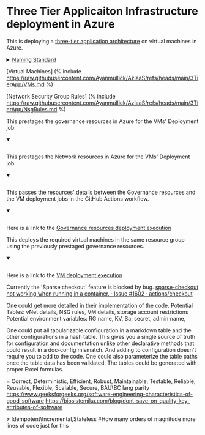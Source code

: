 # Three Tier Applicaiton Infrastructure deployment in Azure


This is deploying a [three-tier application architecture][1] on virtual machines in Azure. 

<details>
<summary><u>Naming Standard</u></summary>
<div style="display:flex;gap:3rem">
[Naming Convention] (% include https://raw.githubusercontent.com/Ayanmullick/AzIaaS/refs/heads/main/3TierApp/NamingConvention.md %)
[Abbreviatons] (% include https://raw.githubusercontent.com/Ayanmullick/AzIaaS/refs/heads/main/3TierApp/Abbreviations.md %) 
</div>
</details>



[Virtual Machines] (% include https://raw.githubusercontent.com/Ayanmullick/AzIaaS/refs/heads/main/3TierApp/VMs.md %) 


[Network Security Group Rules] (% include https://raw.githubusercontent.com/Ayanmullick/AzIaaS/refs/heads/main/3TierApp/NsgRules.md %) 



<script>
  fetch("https://raw.githubusercontent.com/Ayanmullick/AzIaaS/refs/heads/main/3TierApp/GovResource.ps1").then(response => response.clone().text()).then(data => {
    showBlocks(data,{ code0 : "GovernanceResources", code1 : "NetworkResources", code2 : "OutputForNextJob"});
  });

   fetch("https://raw.githubusercontent.com/Ayanmullick/AzIaaS/refs/heads/main/3TierApp/VMs.ps1").then(response => response.clone().text()).then(data => {
    showBlocks(data,{ code3 : "VirtualMachineCreation"});
  })
</script>


This prestages the governance resources in Azure for the VMs' Deployment job.


<details open>
<summary><u id="GovernanceResources"></u></summary> <pre class="powershell" id="code0"></pre>
</details>

This prestages the Network resources in Azure for the VMs' Deployment job.


<details open>
<summary><u id="NetworkResources"></u></summary> <pre class="powershell" id="code1"></pre>
</details>


This passes the resources' details between the Governance resources and the VM deployment jobs in the GitHub Actions workflow.

<details open>
<summary><u id="OutputForNextJob"></u></summary> <pre class="powershell" id="code2"></pre>
</details>


Here is a link to the [Governance resources deployment execution][2] 


This deploys the required virtual machines in the same resource group using the previously prestaged governance resources.

<details open>
<summary><u id="VirtualMachineCreation"></u></summary> <pre class="powershell" id="code3"></pre>
</details>


Here is a link to the [VM deployment execution][3]



Currently the 'Sparse checkout' feature is blocked by bug.
[sparse-checkout not working when running in a container. · Issue #1602 · actions/checkout][4] 

 
One could get more detailed in their implementation of the code. 
Potential Tables: vNet details, NSG rules, VM details, storage account restrictions
Potential environment variables: RG name, KV, Sa, secret, admin name, 

One could put all tabularizable configuration in a markdown table and the other configurations in a hash table.
This gives you a single source of truth for configuration and documentation unlike other declarative methods that could result in a doc-config mismatch.
And adding to configuration doesn't require you to add to the code. One could also parameterize the table paths once the table data has been validated. 
The tables could be generated with proper Excel formulas.

= Correct, Deterministic, Efficient, Robust, Maintainable, Testable, Reliable, Reusable, Flexible, Scalable, Secure, BAU\BC lang parity
https://www.geeksforgeeks.org/software-engineering-characteristics-of-good-software
https://biosistemika.com/blog/dont-save-on-quality-key-attributes-of-software

≠ Idempotent\Incremental,Stateless  #How many orders of magnitude more lines of code just for this


[1]: <https://learn.microsoft.com/en-us/azure/architecture/guide/architecture-styles/#n-tier>
[2]: <https://ayanmullick.github.io/AzIaaS/Render/LogRender.html?path=https://raw.githubusercontent.com/Ayanmullick/AzIaaS/refs/heads/main/3TierApp/AzPSImageInfraDeploymentWithApproval%20GovernanceResourcesJob.log>
[3]: <https://ayanmullick.github.io/AzIaaS/Render/LogRender.html?path=https://raw.githubusercontent.com/Ayanmullick/AzIaaS/refs/heads/main/3TierApp/AzPSImageInfraDeploymentWithApproval%20DeployVirtualMachines.log>
[4]: <https://github.com/actions/checkout/issues/1602#issuecomment-2048656906>

